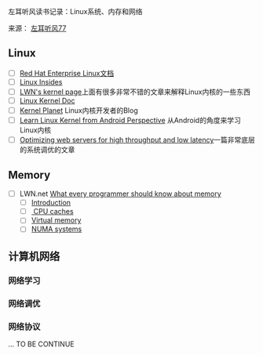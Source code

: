 左耳听风读书记录：Linux系统、内存和网络

来源： [左耳听风77](https://time.geekbang.org/column/article/9759)

## Linux

- [ ] [Red Hat Enterprise Linux文档](https://access.redhat.com/documentation/en-us/red_hat_enterprise_linux/7/)
- [ ] [Linux Insides](https://0xax.gitbooks.io/linux-insides/content/index.html)
- [ ] [LWN's kernel page](http://lwn.net/Kernel/Index/)上面有很多非常不错的文章来解释Linux内核的一些东西
- [ ] [Linux Kernel Doc](https://www.kernel.org/doc/)
- [ ] [Kernel Planet](http://planet.kernel.org/) Linux内核开发者的Blog
- [ ] [Learn Linux Kernel from Android Perspective](http://learnlinuxconcepts.blogspot.com/2014/10/this-blog-is-to-help-those-students-and.html) 从Android的角度来学习Linux内核
- [ ] [Optimizing web servers for high throughput and low latency](https://blogs.dropbox.com/tech/2017/09/optimizing-web-servers-for-high-throughput-and-low-latency/)一篇非常底层的系统调优的文章

## Memory 
- [ ] LWN.net [What every programmer should know about memory](http://futuretech.blinkenlights.nl/misc/cpumemory.pdf)
    - [ ] [Introduction](https://lwn.net/Articles/250967/)
    - [ ] [ CPU caches](https://lwn.net/Articles/252125/)
    - [ ] [Virtual memory](http://lwn.net/Articles/253361/)
    - [ ] [NUMA systems](http://lwn.net/Articles/254445/)

## 计算机网络
### 网络学习

### 网络调优

### 网络协议
... TO BE CONTINUE
